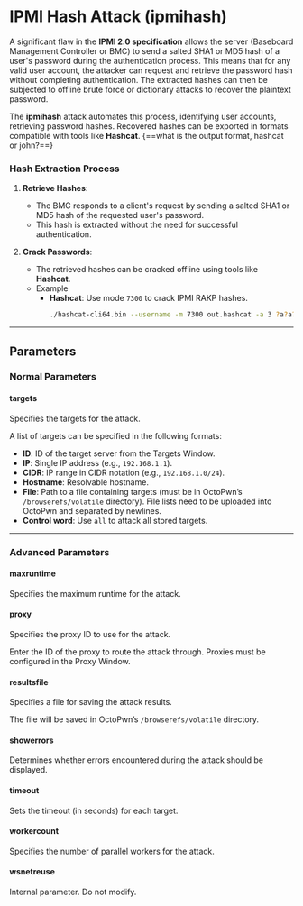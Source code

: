 # IPMI Hash Attack (ipmihash)

A significant flaw in the **IPMI 2.0 specification** allows the server (Baseboard Management Controller or BMC) to send a salted SHA1 or MD5 hash of a user's password during the authentication process. This means that for any valid user account, the attacker can request and retrieve the password hash without completing authentication. The extracted hashes can then be subjected to offline brute force or dictionary attacks to recover the plaintext password.

The **ipmihash** attack automates this process, identifying user accounts, retrieving password hashes. Recovered hashes can be exported in formats compatible with tools like **Hashcat**. {==what is the output format, hashcat or john?==}

### Hash Extraction Process

1. **Retrieve Hashes**:
   - The BMC responds to a client's request by sending a salted SHA1 or MD5 hash of the requested user's password.
   - This hash is extracted without the need for successful authentication.

2. **Crack Passwords**:
   - The retrieved hashes can be cracked offline using tools like **Hashcat**.
   - Example
     - **Hashcat**: Use mode `7300` to crack IPMI RAKP hashes.
       ```bash
       ./hashcat-cli64.bin --username -m 7300 out.hashcat -a 3 ?a?a?a?a
       ```


---

## Parameters

### Normal Parameters

#### targets
Specifies the targets for the attack.

A list of targets can be specified in the following formats:

- **ID**: ID of the target server from the Targets Window.
- **IP**: Single IP address (e.g., `192.168.1.1`).
- **CIDR**: IP range in CIDR notation (e.g., `192.168.1.0/24`).
- **Hostname**: Resolvable hostname.
- **File**: Path to a file containing targets (must be in OctoPwn’s `/browserefs/volatile` directory). File lists need to be uploaded into OctoPwn and separated by newlines.
- **Control word**: Use `all` to attack all stored targets.

---

### Advanced Parameters

#### maxruntime
Specifies the maximum runtime for the attack.

#### proxy
Specifies the proxy ID to use for the attack.

Enter the ID of the proxy to route the attack through. Proxies must be configured in the Proxy Window.
#### resultsfile
Specifies a file for saving the attack results.

The file will be saved in OctoPwn’s `/browserefs/volatile` directory.

#### showerrors
Determines whether errors encountered during the attack should be displayed.

#### timeout
Sets the timeout (in seconds) for each target.

#### workercount
Specifies the number of parallel workers for the attack.

#### wsnetreuse
Internal parameter. Do not modify.
